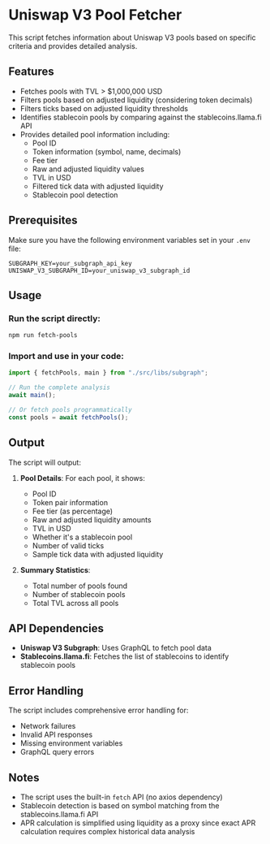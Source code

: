 # Uniswap V3 Pool Fetcher

This script fetches information about Uniswap V3 pools based on specific criteria and provides detailed analysis.

## Features

- Fetches pools with TVL > $1,000,000 USD
- Filters pools based on adjusted liquidity (considering token decimals)
- Filters ticks based on adjusted liquidity thresholds
- Identifies stablecoin pools by comparing against the stablecoins.llama.fi API
- Provides detailed pool information including:
  - Pool ID
  - Token information (symbol, name, decimals)
  - Fee tier
  - Raw and adjusted liquidity values
  - TVL in USD
  - Filtered tick data with adjusted liquidity
  - Stablecoin pool detection

## Prerequisites

Make sure you have the following environment variables set in your `.env` file:

```env
SUBGRAPH_KEY=your_subgraph_api_key
UNISWAP_V3_SUBGRAPH_ID=your_uniswap_v3_subgraph_id
```

## Usage

### Run the script directly:

```bash
npm run fetch-pools
```

### Import and use in your code:

```typescript
import { fetchPools, main } from "./src/libs/subgraph";

// Run the complete analysis
await main();

// Or fetch pools programmatically
const pools = await fetchPools();
```

## Output

The script will output:

1. **Pool Details**: For each pool, it shows:

   - Pool ID
   - Token pair information
   - Fee tier (as percentage)
   - Raw and adjusted liquidity amounts
   - TVL in USD
   - Whether it's a stablecoin pool
   - Number of valid ticks
   - Sample tick data with adjusted liquidity

2. **Summary Statistics**:
   - Total number of pools found
   - Number of stablecoin pools
   - Total TVL across all pools

## API Dependencies

- **Uniswap V3 Subgraph**: Uses GraphQL to fetch pool data
- **Stablecoins.llama.fi**: Fetches the list of stablecoins to identify stablecoin pools

## Error Handling

The script includes comprehensive error handling for:

- Network failures
- Invalid API responses
- Missing environment variables
- GraphQL query errors

## Notes

- The script uses the built-in `fetch` API (no axios dependency)
- Stablecoin detection is based on symbol matching from the stablecoins.llama.fi API
- APR calculation is simplified using liquidity as a proxy since exact APR calculation requires complex historical data analysis
